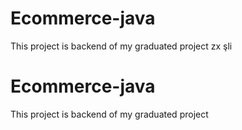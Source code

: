 # Ecommerce-java
This project is backend of my graduated project
zx
şli

# Ecommerce-java

This project is backend of my graduated project